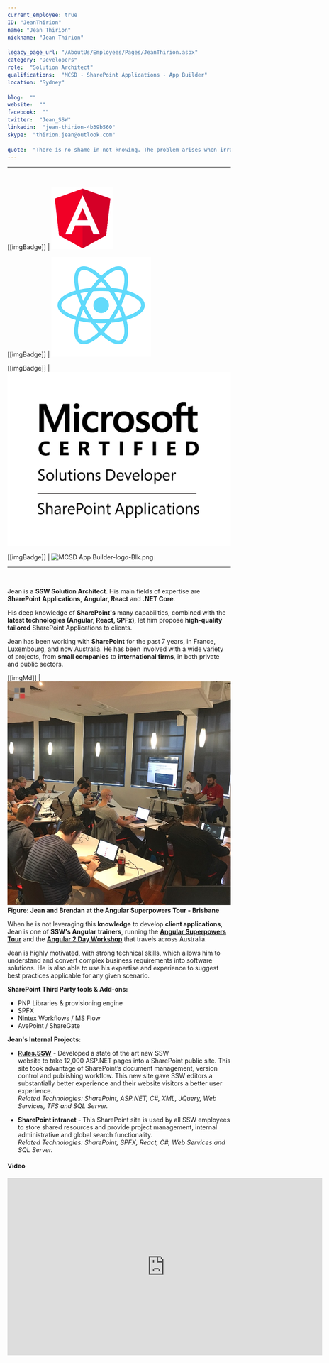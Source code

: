 ```yaml
---
current_employee: true
ID: "JeanThirion"
name: "Jean Thirion"
nickname: "Jean Thirion"

legacy_page_url: "/AboutUs/Employees/Pages/JeanThirion.aspx"
category: "Developers"
role:  "Solution Architect"
qualifications:  "MCSD - SharePoint Applications - App Builder"
location: "Sydney"

blog:  ""
website:  ""
facebook:  ""
twitter:  "Jean_SSW"
linkedin:  "jean-thirion-4b39b560"
skype:  "thirion.jean@outlook.com"

quote:  "There is no shame in not knowing. The problem arises when irrational thought and attendant behaviour fill the vacuum left by ignorance. (Neil Degrasse Tyson) "
---
```


---
<br/>

[[imgBadge]]
| ![angular.png](./Images/Bio/angular.png) 
  
[[imgBadge]]
| ![images.png](./Images/Bio/images.png) 

[[imgBadge]]
| ![MCSD_ShareApp_Blk.png](./Images/Bio/MCSD_ShareApp_Blk.png) 

[[imgBadge]]
| ![MCSD App Builder-logo-Blk.png](./Images/Bio/MCSD%20App%20Builder-logo-Blk.png) 

----

<br/>

Jean is a **SSW Solution Architect**. His main fields of expertise are **SharePoint Applications**, **Angular, React** and **.NET Core**.

His deep knowledge of **SharePoint's** many capabilities, combined with the **latest technologies (Angular, React, SPFx)**, let him propose **high-quality tailored** SharePoint Applications to clients.

Jean has been working with **SharePoint** for the past 7 years, in France, Luxembourg, and now Australia. He has been involved with a wide variety of projects, from **small companies** to **international firms**, in both private and public sectors.

[[imgMd]]
| ![60398623_2776967035653247_301891567608659968_n.jpg](./Images/Bio/60398623_2776967035653247_301891567608659968_n.jpg) 
**Figure: Jean and Brendan at the Angular Superpowers Tour - Brisbane**

When he is not leveraging this **knowledge** to develop **client applications**, Jean is one of **SSW's Angular trainers**, running the **[Angular Superpowers Tour](https://www.ssw.com.au/ssw/Events/Training/Angular-Superpowers-Tour.aspx)** and the **[Angular 2 Day Workshop](https://www.ssw.com.au/ssw/Events/Training/Angular-Workshop.aspx)** that travels across Australia.

Jean is highly motivated, with strong technical skills, which allows him to understand and convert complex business requirements into software solutions. He is also able to use his expertise and experience to suggest best practices applicable for any given scenario.

**SharePoint Third Party tools & Add-ons:**  
* PNP Libraries & provisioning engine
* SPFX  
* Nintex Workflows / MS Flow  
* AvePoint / ShareGate

**Jean's Internal Projects:**  
* **[Rules.SSW](https://rules.ssw.com.au/)** - Developed a state of the art new SSW website to take 12,000 ASP.NET pages into a SharePoint public site. This site took advantage of SharePoint’s document management, version control and publishing workflow. This new site gave SSW editors a substantially better experience and their website visitors a better user experience.  
    *Related Technologies: SharePoint, ASP.NET, C#, XML, JQuery, Web Services, TFS and SQL Server.*

* **SharePoint intranet** - This SharePoint site is used by all SSW employees to store shared resources and provide project management, internal administrative and global search functionality.  
    *Related Technologies: SharePoint, SPFX, React, C#, Web Services and SQL Server.*

#### Video

<iframe width="710" height="400" src="https://www.youtube.com/embed/cEFYB9O1QpI" frameborder="0"></iframe> 

